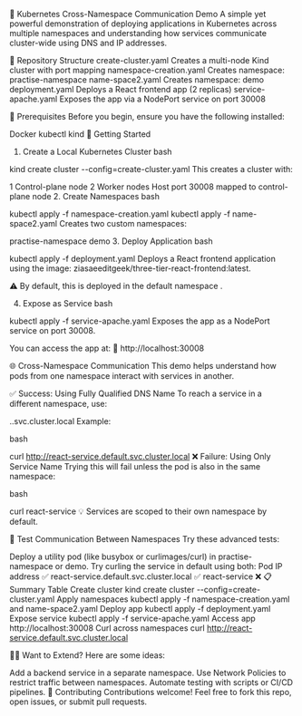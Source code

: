 🎉 Kubernetes Cross-Namespace Communication Demo
A simple yet powerful demonstration of deploying applications in Kubernetes across multiple namespaces and understanding how services communicate cluster-wide using DNS and IP addresses.

📁 Repository Structure
create-cluster.yaml
Creates a multi-node Kind cluster with port mapping
namespace-creation.yaml
Creates namespace:
practise-namespace
name-space2.yaml
Creates namespace:
demo
deployment.yaml
Deploys a React frontend app (2 replicas)
service-apache.yaml
Exposes the app via a NodePort service on port
30008

🔧 Prerequisites
Before you begin, ensure you have the following installed:

Docker
kubectl
kind
🚀 Getting Started
1. Create a Local Kubernetes Cluster
bash

kind create cluster --config=create-cluster.yaml
This creates a cluster with: 

1 Control-plane node
2 Worker nodes
Host port 30008 mapped to control-plane node
2. Create Namespaces
bash

kubectl apply -f namespace-creation.yaml
kubectl apply -f name-space2.yaml
Creates two custom namespaces:

practise-namespace
demo
3. Deploy Application
bash



kubectl apply -f deployment.yaml
Deploys a React frontend application using the image:
ziasaeeditgeek/three-tier-react-frontend:latest.

⚠️ By default, this is deployed in the default namespace . 

4. Expose as Service
bash



kubectl apply -f service-apache.yaml
Exposes the app as a NodePort service on port 30008.

You can access the app at:
🔗 http://localhost:30008

🌐 Cross-Namespace Communication
This demo helps understand how pods from one namespace interact with services in another.

✅ Success: Using Fully Qualified DNS Name
To reach a service in a different namespace, use:




<service-name>.<namespace>.svc.cluster.local
Example:

bash



curl http://react-service.default.svc.cluster.local
❌ Failure: Using Only Service Name
Trying this will fail unless the pod is also in the same namespace:

bash



curl react-service
💡 Services are scoped to their own namespace by default. 

🧪 Test Communication Between Namespaces
Try these advanced tests:

Deploy a utility pod (like busybox or curlimages/curl) in practise-namespace or demo.
Try curling the service in default using both:
Pod IP address ✅
react-service.default.svc.cluster.local ✅
react-service ❌
📋 Summary Table
Create cluster
kind create cluster --config=create-cluster.yaml
Apply namespaces
kubectl apply -f namespace-creation.yaml
and
name-space2.yaml
Deploy app
kubectl apply -f deployment.yaml
Expose service
kubectl apply -f service-apache.yaml
Access app
http://localhost:30008
Curl across namespaces
curl http://react-service.default.svc.cluster.local

🧑‍💻 Want to Extend?
Here are some ideas:

Add a backend service in a separate namespace.
Use Network Policies to restrict traffic between namespaces.
Automate testing with scripts or CI/CD pipelines.
🙌 Contributing
Contributions welcome! Feel free to fork this repo, open issues, or submit pull requests.
